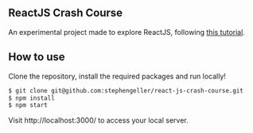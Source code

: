## ReactJS Crash Course

An experimental project made to explore ReactJS, following [this tutorial](https://www.youtube.com/watch?v=A71aqufiNtQ).

## How to use

Clone the repository, install the required packages and run locally!

```bash
$ git clone git@github.com:stephengeller/react-js-crash-course.git
$ npm install
$ npm start
```

Visit http://localhost:3000/ to access your local server.
